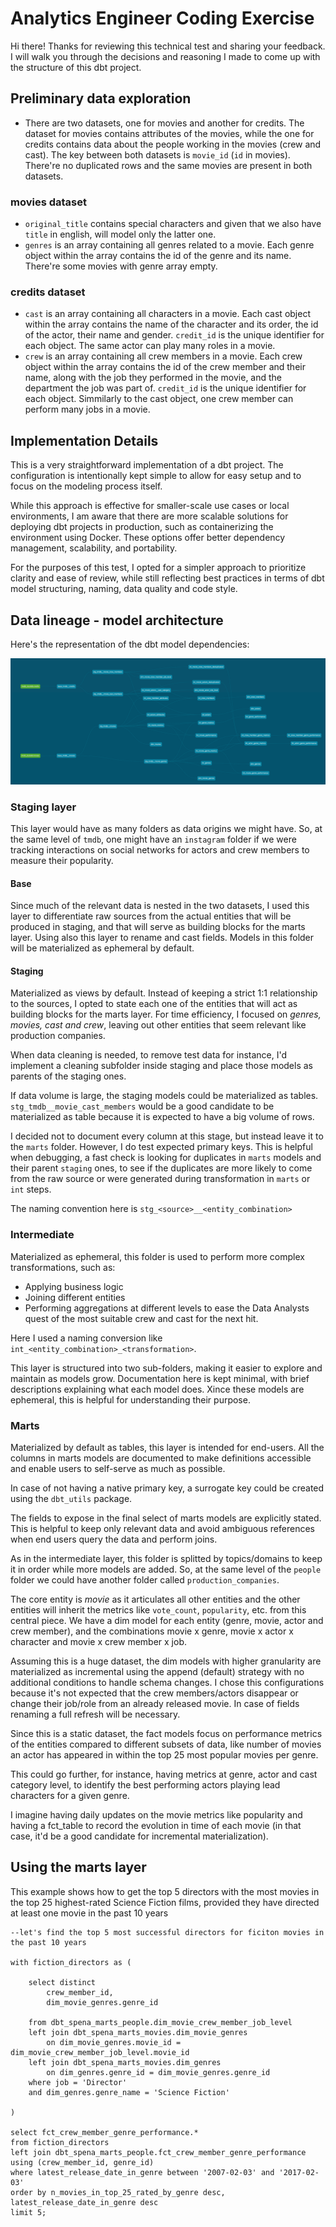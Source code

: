 # Analytics Engineer Coding Exercise

Hi there! Thanks for reviewing this technical test and sharing your feedback. I will walk you through the decisions and reasoning I made to come up with the structure of this dbt project.

## Preliminary data exploration

- There are two datasets, one for movies and another for credits. The dataset for movies contains attributes of the movies, while the one for credits contains data about the people working in the movies (crew and cast). The key between both datasets is `movie_id` (`id` in movies). There're no duplicated rows and the same movies are present in both datasets.

### movies dataset
- `original_title` contains special characters and given that we also have `title` in english, will model only the latter one.
- `genres` is an array containing all genres related to a movie. Each genre object within the array contains the id of the genre and its name. There're some movies with genre array empty.

### credits dataset
- `cast` is an array containing all characters in a movie. Each cast object within the array contains the name of the character and its order, the id of the actor, their name and gender. `credit_id` is the unique identifier for each object. The same actor can play many roles in a movie.
- `crew` is an array containing all crew members in a movie. Each crew object within the array contains the id of the crew member and their name, along with the job they performed in the movie, and the department the job was part of. `credit_id` is the unique identifier for each object. Simmilarly to the cast object, one crew member can perform many jobs in a movie.

## Implementation Details

This is a very straightforward implementation of a dbt project. The configuration is intentionally kept simple to allow
for easy setup and to focus on the modeling process itself.

While this approach is effective for smaller-scale use cases or local environments, I am aware that there are more scalable solutions for deploying dbt projects in production, such as containerizing the environment using Docker. These options offer better dependency management, scalability, and portability.

For the purposes of this test, I opted for a simpler approach to prioritize clarity and ease of review, while still reflecting best practices in terms of dbt model structuring, naming, data quality and code style.

## Data lineage - model architecture

Here's the representation of the dbt model dependencies:

![DBT DAG](tmdb_dag.png)

### Staging layer

This layer would have as many folders as data origins we might have.
So, at the same level of `tmdb`, one might have an `instagram` folder if we were tracking interactions on social networks for actors and crew members to measure their popularity.

#### Base

Since much of the relevant data is nested in the two datasets, I used this layer to differentiate raw sources from the actual entities that will be produced in staging, and that will serve as building blocks for the marts layer. Using also this layer to rename and cast fields. Models in this folder will be materialized as ephemeral by default.

#### Staging

Materialized as views by default. Instead of keeping a strict 1:1 relationship to the sources, I opted to state each one of the entities that will act as building blocks for the marts layer. For time efficiency, I focused on *genres, movies, cast and crew*, leaving out other entities that seem relevant like production companies.

When data cleaning is needed, to remove test data for instance, I'd implement a cleaning subfolder inside staging and place those models as parents of the staging ones.

If data volume is large, the staging models could be materialized as tables. `stg_tmdb__movie_cast_members`
would be a good candidate to be materialized as table because it is expected to have a big volume of rows.

I decided not to document every column at this stage, but instead leave it to the `marts` folder. However, I do test expected primary keys. This is helpful when debugging, a fast check is looking for duplicates in `marts` models and their parent `staging` ones, to see if the duplicates are more likely to come from the raw source or were generated during transformation in `marts` or `int` steps.

The naming convention here is `stg_<source>__<entity_combination>`

### Intermediate

Materialized as ephemeral, this folder is used to perform more complex transformations, such as:
- Applying business logic
- Joining different entities
- Performing aggregations at different levels to ease the Data Analysts quest of the most suitable crew and cast for the next hit.

Here I used a naming conversion like `int_<entity_combination>_<transformation>`.

This layer is structured into two sub-folders, making it easier to explore and maintain as models grow. Documentation here is kept minimal, with brief descriptions explaining what each model does. Xince these models are ephemeral, this is helpful for understanding their purpose.

### Marts

Materialized by default as tables, this layer is intended for end-users.
All the columns in marts models are documented to make definitions accessible and enable users to self-serve as much as possible.

In case of not having a native primary key, a surrogate key could be created using the `dbt_utils` package.

The fields to expose in the final select of marts models are explicitly stated. This is helpful to keep only relevant data and avoid ambiguous references when end users query the data and perform joins.

As in the intermediate layer, this folder is splitted by topics/domains to keep it in order while more models are added. So, at the same level of the `people` folder we could have another folder called `production_companies`.

The core entity is *movie* as it articulates all other entities and the other entities will inherit the metrics like `vote_count`, `popularity`, etc. from this central piece. We have a dim model for each entity (genre, movie, actor and crew member), and the combinations movie x genre, movie x actor x character and movie x crew member x job.

Assuming this is a huge dataset, the dim models with higher granularity are materialized as incremental using the append (default) strategy with no additional conditions to handle schema changes. I chose this
configurations because it's not expected that the crew members/actors disappear or change their job/role
from an already released movie. In case of fields renaming a full refresh will be necessary.

Since this is a static dataset, the fact models focus on performance metrics
of the entities compared to different subsets of data, like number of movies an actor has appeared in within the top 25 most popular movies per genre.

This could go further, for instance, having metrics at genre, actor and cast category level, to identify the best performing actors playing lead characters for a given genre.

I imagine having daily updates on the movie metrics like popularity and having a fct_table to record the evolution in time of each movie (in that case, it'd be a good candidate for incremental materialization).

## Using the marts layer

This example shows how to get the top 5 directors with the most movies in the top 25
highest-rated Science Fiction films, provided they have directed at least one movie in the past 10 years

```
--let's find the top 5 most successful directors for ficiton movies in the past 10 years

with fiction_directors as (

    select distinct
        crew_member_id,
        dim_movie_genres.genre_id

    from dbt_spena_marts_people.dim_movie_crew_member_job_level
    left join dbt_spena_marts_movies.dim_movie_genres
        on dim_movie_genres.movie_id = dim_movie_crew_member_job_level.movie_id
    left join dbt_spena_marts_movies.dim_genres
        on dim_genres.genre_id = dim_movie_genres.genre_id
    where job = 'Director'
    and dim_genres.genre_name = 'Science Fiction'

)

select fct_crew_member_genre_performance.*
from fiction_directors
left join dbt_spena_marts_people.fct_crew_member_genre_performance
using (crew_member_id, genre_id)
where latest_release_date_in_genre between '2007-02-03' and '2017-02-03'
order by n_movies_in_top_25_rated_by_genre desc, latest_release_date_in_genre desc
limit 5;
```